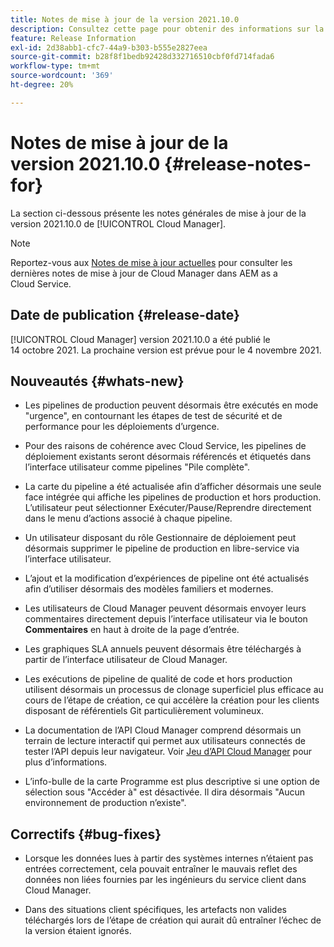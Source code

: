 ```yaml
---
title: Notes de mise à jour de la version 2021.10.0
description: Consultez cette page pour obtenir des informations sur la version 2021.10.0 de Cloud Manager
feature: Release Information
exl-id: 2d38abb1-cfc7-44a9-b303-b555e2827eea
source-git-commit: b28f8f1bedb92428d332716510cbf0fd714fada6
workflow-type: tm+mt
source-wordcount: '369'
ht-degree: 20%

---
```


# Notes de mise à jour de la version 2021.10.0 {#release-notes-for}

La section ci-dessous présente les notes générales de mise à jour de la version 2021.10.0 de [!UICONTROL Cloud Manager].

>[!NOTE]
>Reportez-vous aux [Notes de mise à jour actuelles](https://experienceleague.adobe.com/docs/experience-manager-cloud-service/onboarding/getting-access/release-notes-cloud-manager/release-notes-cm-current.html?lang=fr#getting-access) pour consulter les dernières notes de mise à jour de Cloud Manager dans AEM as a Cloud Service.

## Date de publication {#release-date}

[!UICONTROL Cloud Manager] version 2021.10.0 a été publié le 14 octobre 2021.
La prochaine version est prévue pour le 4 novembre 2021.

## Nouveautés {#whats-new}

* Les pipelines de production peuvent désormais être exécutés en mode &quot;urgence&quot;, en contournant les étapes de test de sécurité et de performance pour les déploiements d’urgence.

* Pour des raisons de cohérence avec Cloud Service, les pipelines de déploiement existants seront désormais référencés et étiquetés dans l’interface utilisateur comme pipelines &quot;Pile complète&quot;.

* La carte du pipeline a été actualisée afin d’afficher désormais une seule face intégrée qui affiche les pipelines de production et hors production. L’utilisateur peut sélectionner Exécuter/Pause/Reprendre directement dans le menu d’actions associé à chaque pipeline.

* Un utilisateur disposant du rôle Gestionnaire de déploiement peut désormais supprimer le pipeline de production en libre-service via l’interface utilisateur.

* L’ajout et la modification d’expériences de pipeline ont été actualisés afin d’utiliser désormais des modèles familiers et modernes.

* Les utilisateurs de Cloud Manager peuvent désormais envoyer leurs commentaires directement depuis l’interface utilisateur via le bouton **Commentaires** en haut à droite de la page d’entrée.

* Les graphiques SLA annuels peuvent désormais être téléchargés à partir de l’interface utilisateur de Cloud Manager.

* Les exécutions de pipeline de qualité de code et hors production utilisent désormais un processus de clonage superficiel plus efficace au cours de l’étape de création, ce qui accélère la création pour les clients disposant de référentiels Git particulièrement volumineux.

* La documentation de l’API Cloud Manager comprend désormais un terrain de lecture interactif qui permet aux utilisateurs connectés de tester l’API depuis leur navigateur. Voir [Jeu d’API Cloud Manager](https://www.adobe.io/experience-cloud/cloud-manager/reference/playground/) pour plus d’informations.

* L’info-bulle de la carte Programme est plus descriptive si une option de sélection sous &quot;Accéder à&quot; est désactivée. Il dira désormais &quot;Aucun environnement de production n’existe&quot;.


## Correctifs {#bug-fixes}

* Lorsque les données lues à partir des systèmes internes n’étaient pas entrées correctement, cela pouvait entraîner le mauvais reflet des données non liées fournies par les ingénieurs du service client dans Cloud Manager.

* Dans des situations client spécifiques, les artefacts non valides téléchargés lors de l’étape de création qui aurait dû entraîner l’échec de la version étaient ignorés.
